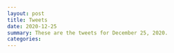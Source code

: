 ```yaml
---
layout: post
title: Tweets
date: 2020-12-25
summary: These are the tweets for December 25, 2020.
categories:
---
```



